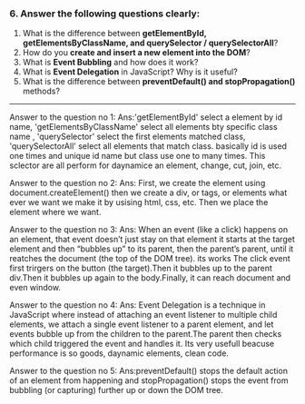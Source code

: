 ### 6. Answer the following questions clearly:

1. What is the difference between **getElementById, getElementsByClassName, and querySelector / querySelectorAll**?
2. How do you **create and insert a new element into the DOM**?
3. What is **Event Bubbling** and how does it work?
4. What is **Event Delegation** in JavaScript? Why is it useful?
5. What is the difference between **preventDefault() and stopPropagation()** methods?

---
Answer to the question no 1:
Ans:'getElementById' select a element by id name, 'getElementsByClassName' select all elements bty specific class name , 'querySelector' select the first elements matched class, 'querySelectorAll' select all elements that match class. basically id is used one times and unique id name but class use one to many times. This sclector are all perform for daynamice an element, change, cut, join, etc.

Answer to the question no 2:
Ans: First, we create the element using document.createElement() then we create a div, or tags, or elements what ever we want we make it by usising html, css, etc. Then we place the element where we want.

Answer to the question no 3:
Ans: When an event (like a click) happens on an element, that event doesn’t just stay on that element it starts at the target element and then “bubbles up” to its parent, then the parent’s parent, until it reatches the document (the top of the DOM tree). its works The click event first trirgers on the button (the target).Then it bubbles up to the parent div.Then it bubbles up again to the body.Finally, it can reach document and even window.

Answer to the question no 4:
Ans: Event Delegation is a technique in JavaScript where instead of attaching an event listener to multiple child elements, we  attach a single event listener to a parent element, and let events bubble up from the children to the parent.The parent then checks which child triggered the event and handles it. Its very usefull beacuse performance is so goods, daynamic elements, clean code.

Answer to the question no 5:
Ans:preventDefault() stops the default action of an element from happening and stopPropagation() stops the event from bubbling (or capturing) further up or down the DOM tree.